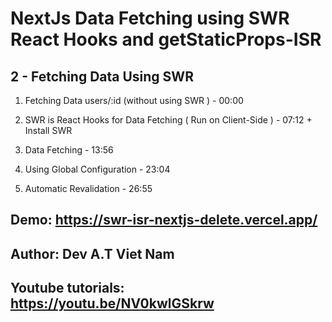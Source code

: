 # NextJs Data Fetching using SWR React Hooks and getStaticProps-ISR 

## 2 - Fetching Data Using SWR
  1. Fetching Data users/:id (without using SWR ) - 00:00

  2. SWR is React Hooks for Data Fetching ( Run on Client-Side ) - 07:12
    + Install SWR

  3. Data Fetching - 13:56

  4. Using Global Configuration - 23:04

  5. Automatic Revalidation - 26:55

## Demo: https://swr-isr-nextjs-delete.vercel.app/

## Author: Dev A.T Viet Nam
## Youtube tutorials: https://youtu.be/NV0kwlGSkrw